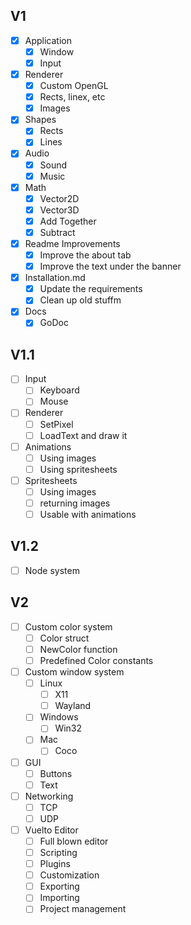 ## V1
- [x] Application
    - [x] Window
    - [x] Input

- [x] Renderer
    - [x] Custom OpenGL
    - [x] Rects, linex, etc
    - [x] Images

- [x] Shapes
    - [x] Rects
    - [x] Lines

- [x] Audio
    - [x] Sound
    - [x] Music

- [x] Math
    - [x] Vector2D
    - [x] Vector3D
    - [x] Add Together
    - [x] Subtract

- [x] Readme Improvements
    - [x] Improve the about tab
    - [x] Improve the text under the banner

- [x] Installation.md
    - [x] Update the requirements
    - [x] Clean up old stuffm

- [x] Docs
    - [x] GoDoc

## V1.1
- [ ] Input
    - [ ] Keyboard
    - [ ] Mouse

- [ ] Renderer
    - [ ] SetPixel
    - [ ] LoadText and draw it

- [ ] Animations
    - [ ] Using images
    - [ ] Using spritesheets

- [ ] Spritesheets
    - [ ] Using images
    - [ ] returning images
    - [ ] Usable with animations

## V1.2
- [ ] Node system

## V2
- [ ] Custom color system
    - [ ] Color struct
    - [ ] NewColor function
    - [ ] Predefined Color constants

- [ ] Custom window system
    - [ ] Linux
        - [ ] X11
        - [ ] Wayland
    - [ ] Windows
        - [ ] Win32
    - [ ] Mac
        - [ ] Coco

- [ ] GUI
    - [ ] Buttons
    - [ ] Text

- [ ] Networking
    - [ ] TCP
    - [ ] UDP

- [ ] Vuelto Editor
    - [ ] Full blown editor
    - [ ] Scripting
    - [ ] Plugins
    - [ ] Customization
    - [ ] Exporting
    - [ ] Importing
    - [ ] Project management
